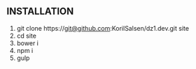 INSTALLATION
------------
1. git clone https://git@github.com:KorilSalsen/dz1.dev.git site
2. cd site
3. bower i
4. npm i
5. gulp